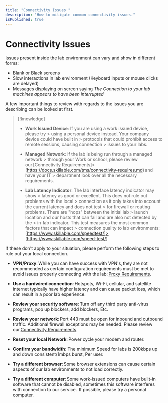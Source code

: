 ```yaml
---
title: "Connectivity Issues "
description: "How to mitigate common connectivity issues."
isPublished: true
---
```


# Connectivity Issues 

Issues present inside the lab environment can vary and show in different forms: 

 - Blank or Black screens 
 - Slow interactions in lab environment (Keyboard inputs or mouse clicks are delayed) 
 - Messages displaying on screen saying _The Connection to your lab machines appears to have been interrupted_ 

 A few important things to review with regards to the issues you are describing can be looked at first. 

>[!knowledge]
> - **Work Issued Device**: If you are using a work issued device, please try > using a personal device instead. Your company device could have built in > protocols that could prohibit access to remote sessions, causing connection > issues to your labs.  
> 
> - **Managed Network**: If the lab is being run through a managed network > through your Work or school, please review our [Connectivity Requirements]> (https://docs.skillable.com/tms/connectivity-requires.md) and have your IT > department look over all the necessary requirements. 
> 
> - **Lab Latency Indicator**: The lab interface latency indicator may show > latency as good or excellent. This does not rule out problems with the local > connection as it only takes into account the current latency and does not test > for firewall or routing problems. There are "hops" between the initial lab > launch location and our hosts that can fail and are also not detected by the > in-lab indicator. This test measures the most common factors that can impact > connection quality to lab environments: [https://www.skillable.com/speedtest/]> (https://www.skillable.com/speed-test/)
 
If these don't apply to your situation, please perform the following steps to rule out your local connection.  

- **VPN/Proxy**: While you can have success with VPN's, they are not recommended as certain configuration requirements must be met to avoid issues properly connecting with the lab: [Proxy Requirements](https://docs.skillable.com/tms/proxy-requires.md?).

- **Use a hardwired connection**: Hotspots, Wi-Fi, cellular, and satellite internet typically have higher latency and can cause packet loss, which can result in a poor lab experience. 

- **Review your security software**: Turn off any third party anti-virus programs, pop up blockers, add blockers, Etc. 

- **Review your network**: Port 443 must be open for inbound and outbound traffic. Additional firewall exceptions may be needed. Please review our [Connectivity Requirements](https://docs.skillable.com/tms/connectivity-requires.md?). 

- **Reset your local Network**: Power cycle your modem and router. 

- **Confirm your bandwidth**: The minimum Speed for labs is 200kbps up and down consistent/1mbps burst, Per user. 

- **Try a different browser**: Some browser extensions can cause certain aspects of our lab environments to not load correctly. 

- **Try a different computer**: Some work-issued computers have built-in software that cannot be disabled, sometimes this software interferes with connection to our service.  If possible, please try a personal computer. 

<!--search terms-->
<div hidden>
<b>Unresponsive</b>
<b>no screen</b>
<b>slow response</b>
<b>connection issues</b>
</div>